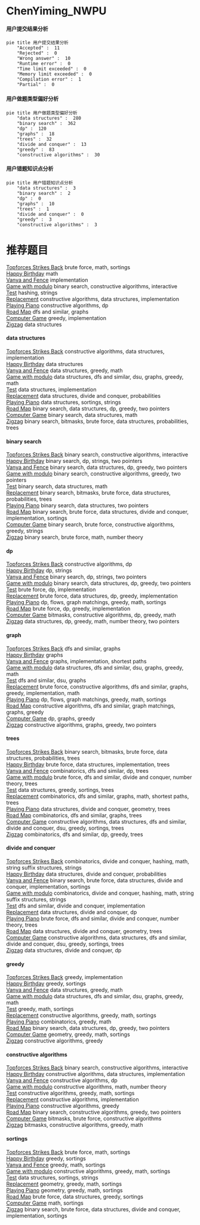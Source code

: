 # ChenYiming_NWPU
<!-- tabs:start -->
#### **用户提交结果分析**

```mermaid
pie title 用户提交结果分析
    "Accepted" :  11
    "Rejected" :  0
    "Wrong answer" :  10
    "Runtime error" :  0
    "Time limit exceeded" :  0
    "Memory limit exceeded" :  0
    "Compilation error" :  1
    "Partial" :  0
```
#### **用户做题类型偏好分析**

```mermaid
pie title 用户做题类型偏好分析
    "data structures" :  280
    "binary search" :  362
    "dp" :  120
    "graphs" :  18
    "trees" :  32
    "divide and conquer" :  13
    "greedy" :  83
    "constructive algorithms" :  30
```
#### **用户错题知识点分析**

```mermaid
pie title 用户错题知识点分析
    "data structures" :  3
    "binary search" :  2
    "dp" :  0
    "graphs" :  10
    "trees" :  1
    "divide and conquer" :  0
    "greedy" :  3
    "constructive algorithms" :  3
```
<!-- tabs:end -->
# 推荐题目
[Topforces Strikes Back](http://codeforces.com/problemset/problem/1183/F)		brute force,
                        math,
                        sortings		  
[Happy Birthday](http://codeforces.com/problemset/problem/1250/H)		math		  
[Vanya and Fence](http://codeforces.com/problemset/problem/677/A)		implementation		  
[Game with modulo](https://codeforces.com/contest/1104/problem/D)		binary search,
                        constructive algorithms,
                        interactive		  
[Test](http://codeforces.com/problemset/problem/25/E)		hashing,
                        strings		  
[Replacement](https://codeforces.com/contest/136/problem/C)		constructive algorithms,
                        data structures,
                        implementation		  
[Playing Piano](https://codeforces.com/contest/1079/problem/C)		constructive algorithms,
                        dp		  
[Road Map](http://codeforces.com/problemset/problem/34/D)		dfs and similar,
                        graphs		  
[Computer Game](http://codeforces.com/problemset/problem/37/B)		greedy,
                        implementation		  
[Zigzag](http://codeforces.com/problemset/problem/228/D)		data structures		  
<!-- tabs:start -->
#### **data structures**
[Topforces Strikes Back](https://codeforces.com/contest/136/problem/C)		constructive algorithms,
                        data structures,
                        implementation		  
[Happy Birthday](http://codeforces.com/problemset/problem/228/D)		data structures		  
[Vanya and Fence](http://codeforces.com/problemset/problem/1209/H)		data structures,
                        greedy,
                        math		  
[Game with modulo](http://codeforces.com/problemset/problem/1508/C)		data structures,
                        dfs and similar,
                        dsu,
                        graphs,
                        greedy,
                        math		  
[Test](http://codeforces.com/problemset/problem/1351/C)		data structures,
                        implementation		  
[Replacement](http://codeforces.com/problemset/problem/1316/F)		data structures,
                        divide and conquer,
                        probabilities		  
[Playing Piano](http://codeforces.com/problemset/problem/558/E)		data structures,
                        sortings,
                        strings		  
[Road Map](http://codeforces.com/problemset/problem/1492/C)		binary search,
                        data structures,
                        dp,
                        greedy,
                        two pointers		  
[Computer Game](http://codeforces.com/problemset/problem/1490/G)		binary search,
                        data structures,
                        math		  
[Zigzag](http://codeforces.com/problemset/problem/1479/D)		binary search,
                        bitmasks,
                        brute force,
                        data structures,
                        probabilities,
                        trees		  
#### **binary search**
[Topforces Strikes Back](https://codeforces.com/contest/1104/problem/D)		binary search,
                        constructive algorithms,
                        interactive		  
[Happy Birthday](http://codeforces.com/problemset/problem/676/C)		binary search,
                        dp,
                        strings,
                        two pointers		  
[Vanya and Fence](http://codeforces.com/problemset/problem/1492/C)		binary search,
                        data structures,
                        dp,
                        greedy,
                        two pointers		  
[Game with modulo](http://codeforces.com/problemset/problem/1463/D)		binary search,
                        constructive algorithms,
                        greedy,
                        two pointers		  
[Test](http://codeforces.com/problemset/problem/1490/G)		binary search,
                        data structures,
                        math		  
[Replacement](http://codeforces.com/problemset/problem/1479/D)		binary search,
                        bitmasks,
                        brute force,
                        data structures,
                        probabilities,
                        trees		  
[Playing Piano](http://codeforces.com/problemset/problem/1436/E)		binary search,
                        data structures,
                        two pointers		  
[Road Map](http://codeforces.com/problemset/problem/1461/D)		binary search,
                        brute force,
                        data structures,
                        divide and conquer,
                        implementation,
                        sortings		  
[Computer Game](http://codeforces.com/problemset/problem/1493/C)		binary search,
                        brute force,
                        constructive algorithms,
                        greedy,
                        strings		  
[Zigzag](http://codeforces.com/problemset/problem/1487/D)		binary search,
                        brute force,
                        math,
                        number theory		  
#### **dp**
[Topforces Strikes Back](https://codeforces.com/contest/1079/problem/C)		constructive algorithms,
                        dp		  
[Happy Birthday](http://codeforces.com/problemset/problem/476/E)		dp,
                        strings		  
[Vanya and Fence](http://codeforces.com/problemset/problem/676/C)		binary search,
                        dp,
                        strings,
                        two pointers		  
[Game with modulo](http://codeforces.com/problemset/problem/1492/C)		binary search,
                        data structures,
                        dp,
                        greedy,
                        two pointers		  
[Test](https://codeforces.com/contest/1457/problem/C)		brute force,
                        dp,
                        implementation		  
[Replacement](http://codeforces.com/problemset/problem/1491/C)		brute force,
                        data structures,
                        dp,
                        greedy,
                        implementation		  
[Playing Piano](http://codeforces.com/problemset/problem/1437/C)		dp,
                        flows,
                        graph matchings,
                        greedy,
                        math,
                        sortings		  
[Road Map](http://codeforces.com/problemset/problem/1499/B)		brute force,
                        dp,
                        greedy,
                        implementation		  
[Computer Game](http://codeforces.com/problemset/problem/1491/D)		bitmasks,
                        constructive algorithms,
                        dp,
                        greedy,
                        math		  
[Zigzag](http://codeforces.com/problemset/problem/1497/E1)		data structures,
                        dp,
                        greedy,
                        math,
                        number theory,
                        two pointers		  
#### **graph**
[Topforces Strikes Back](http://codeforces.com/problemset/problem/34/D)		dfs and similar,
                        graphs		  
[Happy Birthday](https://codeforces.com/contest/1229/problem/C)		graphs		  
[Vanya and Fence](http://codeforces.com/problemset/problem/676/D)		graphs,
                        implementation,
                        shortest paths		  
[Game with modulo](http://codeforces.com/problemset/problem/1508/C)		data structures,
                        dfs and similar,
                        dsu,
                        graphs,
                        greedy,
                        math		  
[Test](http://codeforces.com/problemset/problem/1209/D)		dfs and similar,
                        dsu,
                        graphs		  
[Replacement](http://codeforces.com/problemset/problem/1487/C)		brute force,
                        constructive algorithms,
                        dfs and similar,
                        graphs,
                        greedy,
                        implementation,
                        math		  
[Playing Piano](http://codeforces.com/problemset/problem/1437/C)		dp,
                        flows,
                        graph matchings,
                        greedy,
                        math,
                        sortings		  
[Road Map](http://codeforces.com/problemset/problem/1470/D)		constructive algorithms,
                        dfs and similar,
                        graph matchings,
                        graphs,
                        greedy		  
[Computer Game](http://codeforces.com/problemset/problem/1476/C)		dp,
                        graphs,
                        greedy		  
[Zigzag](http://codeforces.com/problemset/problem/1304/D)		constructive algorithms,
                        graphs,
                        greedy,
                        two pointers		  
#### **trees**
[Topforces Strikes Back](http://codeforces.com/problemset/problem/1479/D)		binary search,
                        bitmasks,
                        brute force,
                        data structures,
                        probabilities,
                        trees		  
[Happy Birthday](http://codeforces.com/problemset/problem/1511/C)		brute force,
                        data structures,
                        implementation,
                        trees		  
[Vanya and Fence](http://codeforces.com/problemset/problem/1499/F)		combinatorics,
                        dfs and similar,
                        dp,
                        trees		  
[Game with modulo](http://codeforces.com/problemset/problem/1491/E)		brute force,
                        dfs and similar,
                        divide and conquer,
                        number theory,
                        trees		  
[Test](http://codeforces.com/problemset/problem/1466/D)		data structures,
                        greedy,
                        sortings,
                        trees		  
[Replacement](http://codeforces.com/problemset/problem/1495/D)		combinatorics,
                        dfs and similar,
                        graphs,
                        math,
                        shortest paths,
                        trees		  
[Playing Piano](http://codeforces.com/problemset/problem/1303/G)		data structures,
                        divide and conquer,
                        geometry,
                        trees		  
[Road Map](http://codeforces.com/problemset/problem/1454/E)		combinatorics,
                        dfs and similar,
                        graphs,
                        trees		  
[Computer Game](http://codeforces.com/problemset/problem/1494/D)		constructive algorithms,
                        data structures,
                        dfs and similar,
                        divide and conquer,
                        dsu,
                        greedy,
                        sortings,
                        trees		  
[Zigzag](http://codeforces.com/problemset/problem/1292/C)		combinatorics,
                        dfs and similar,
                        dp,
                        greedy,
                        trees		  
#### **divide and conquer**
[Topforces Strikes Back](http://codeforces.com/problemset/problem/1466/G)		combinatorics,
                        divide and conquer,
                        hashing,
                        math,
                        string suffix structures,
                        strings		  
[Happy Birthday](http://codeforces.com/problemset/problem/1316/F)		data structures,
                        divide and conquer,
                        probabilities		  
[Vanya and Fence](http://codeforces.com/problemset/problem/1461/D)		binary search,
                        brute force,
                        data structures,
                        divide and conquer,
                        implementation,
                        sortings		  
[Game with modulo](http://codeforces.com/problemset/problem/1466/G)		combinatorics,
                        divide and conquer,
                        hashing,
                        math,
                        string suffix structures,
                        strings		  
[Test](http://codeforces.com/problemset/problem/1490/D)		dfs and similar,
                        divide and conquer,
                        implementation		  
[Replacement](https://codeforces.com/contest/1483/problem/C)		data structures,
                        divide and conquer,
                        dp		  
[Playing Piano](http://codeforces.com/problemset/problem/1491/E)		brute force,
                        dfs and similar,
                        divide and conquer,
                        number theory,
                        trees		  
[Road Map](http://codeforces.com/problemset/problem/1303/G)		data structures,
                        divide and conquer,
                        geometry,
                        trees		  
[Computer Game](http://codeforces.com/problemset/problem/1494/D)		constructive algorithms,
                        data structures,
                        dfs and similar,
                        divide and conquer,
                        dsu,
                        greedy,
                        sortings,
                        trees		  
[Zigzag](http://codeforces.com/problemset/problem/1482/E)		data structures,
                        divide and conquer,
                        dp		  
#### **greedy**
[Topforces Strikes Back](http://codeforces.com/problemset/problem/37/B)		greedy,
                        implementation		  
[Happy Birthday](http://codeforces.com/problemset/problem/496/E)		greedy,
                        sortings		  
[Vanya and Fence](http://codeforces.com/problemset/problem/1209/H)		data structures,
                        greedy,
                        math		  
[Game with modulo](http://codeforces.com/problemset/problem/1508/C)		data structures,
                        dfs and similar,
                        dsu,
                        graphs,
                        greedy,
                        math		  
[Test](http://codeforces.com/problemset/problem/1248/B)		greedy,
                        math,
                        sortings		  
[Replacement](http://codeforces.com/problemset/problem/1043/E)		constructive algorithms,
                        greedy,
                        math,
                        sortings		  
[Playing Piano](http://codeforces.com/problemset/problem/1326/C)		combinatorics,
                        greedy,
                        math		  
[Road Map](http://codeforces.com/problemset/problem/1492/C)		binary search,
                        data structures,
                        dp,
                        greedy,
                        two pointers		  
[Computer Game](https://codeforces.com/contest/1496/problem/C)		geometry,
                        greedy,
                        math,
                        sortings		  
[Zigzag](http://codeforces.com/problemset/problem/1493/A)		constructive algorithms,
                        greedy		  
#### **constructive algorithms**
[Topforces Strikes Back](https://codeforces.com/contest/1104/problem/D)		binary search,
                        constructive algorithms,
                        interactive		  
[Happy Birthday](https://codeforces.com/contest/136/problem/C)		constructive algorithms,
                        data structures,
                        implementation		  
[Vanya and Fence](https://codeforces.com/contest/1079/problem/C)		constructive algorithms,
                        dp		  
[Game with modulo](http://codeforces.com/problemset/problem/1370/B)		constructive algorithms,
                        math,
                        number theory		  
[Test](http://codeforces.com/problemset/problem/1043/E)		constructive algorithms,
                        greedy,
                        math,
                        sortings		  
[Replacement](http://codeforces.com/problemset/problem/676/A)		constructive algorithms,
                        implementation		  
[Playing Piano](http://codeforces.com/problemset/problem/1493/A)		constructive algorithms,
                        greedy		  
[Road Map](http://codeforces.com/problemset/problem/1463/D)		binary search,
                        constructive algorithms,
                        greedy,
                        two pointers		  
[Computer Game](https://codeforces.com/contest/1456/problem/B)		bitmasks,
                        brute force,
                        constructive algorithms		  
[Zigzag](http://codeforces.com/problemset/problem/1492/D)		bitmasks,
                        constructive algorithms,
                        greedy,
                        math		  
#### **sortings**
[Topforces Strikes Back](http://codeforces.com/problemset/problem/1183/F)		brute force,
                        math,
                        sortings		  
[Happy Birthday](http://codeforces.com/problemset/problem/496/E)		greedy,
                        sortings		  
[Vanya and Fence](http://codeforces.com/problemset/problem/1248/B)		greedy,
                        math,
                        sortings		  
[Game with modulo](http://codeforces.com/problemset/problem/1043/E)		constructive algorithms,
                        greedy,
                        math,
                        sortings		  
[Test](http://codeforces.com/problemset/problem/558/E)		data structures,
                        sortings,
                        strings		  
[Replacement](https://codeforces.com/contest/1496/problem/C)		geometry,
                        greedy,
                        math,
                        sortings		  
[Playing Piano](http://codeforces.com/problemset/problem/1495/A)		geometry,
                        greedy,
                        math,
                        sortings		  
[Road Map](http://codeforces.com/problemset/problem/1497/A)		brute force,
                        data structures,
                        greedy,
                        sortings		  
[Computer Game](http://codeforces.com/problemset/problem/1427/A)		math,
                        sortings		  
[Zigzag](http://codeforces.com/problemset/problem/1461/D)		binary search,
                        brute force,
                        data structures,
                        divide and conquer,
                        implementation,
                        sortings		  
<!-- tabs:end -->
